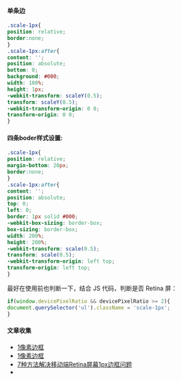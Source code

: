 #### 单条边

```css
.scale-1px{
position: relative;
border:none;
}
.scale-1px:after{
content: '';
position: absolute;
bottom: 0;
background: #000;
width: 100%;
height: 1px;
-webkit-transform: scaleY(0.5);
transform: scaleY(0.5);
-webkit-transform-origin: 0 0;
transform-origin: 0 0;
}
```

#### 四条boder样式设置:

```css
.scale-1px{
position: relative;
margin-bottom: 20px;
border:none;
}
.scale-1px:after{
content: '';
position: absolute;
top: 0;
left: 0;
border: 1px solid #000;
-webkit-box-sizing: border-box;
box-sizing: border-box;
width: 200%;
height: 200%;
-webkit-transform: scale(0.5);
transform: scale(0.5);
-webkit-transform-origin: left top;
transform-origin: left top;
}
```

最好在使用前也判断一下，结合 JS 代码，判断是否 Retina 屏：

```javascript
if(window.devicePixelRatio && devicePixelRatio >= 2){
document.querySelector('ul').className = 'scale-1px';
}
```


#### 文章收集

* [1像素边框](https://juejin.im/post/5ab65f40f265da2384408a95)
* [1像素边框](http://yunkus.com/mobile-one-pixel-solution/)
* [7种方法解决移动端Retina屏幕1px边框问题](https://www.jianshu.com/p/7e63f5a32636)
* 